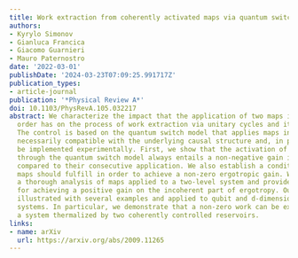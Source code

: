 ```yaml
---
title: Work extraction from coherently activated maps via quantum switch
authors:
- Kyrylo Simonov
- Gianluca Francica
- Giacomo Guarnieri
- Mauro Paternostro
date: '2022-03-01'
publishDate: '2024-03-23T07:09:25.991717Z'
publication_types:
- article-journal
publication: '*Physical Review A*'
doi: 10.1103/PhysRevA.105.032217
abstract: We characterize the impact that the application of two maps in a quantum-controlled
  order has on the process of work extraction via unitary cycles and its optimization.
  The control is based on the quantum switch model that applies maps in an order not
  necessarily compatible with the underlying causal structure and, in principle, can
  be implemented experimentally. First, we show that the activation of quantum maps
  through the quantum switch model always entails a non-negative gain in ergotropy
  compared to their consecutive application. We also establish a condition that the
  maps should fulfill in order to achieve a non-zero ergotropic gain. We then perform
  a thorough analysis of maps applied to a two-level system and provide general conditions
  for achieving a positive gain on the incoherent part of ergotropy. Our results are
  illustrated with several examples and applied to qubit and d-dimensional quantum
  systems. In particular, we demonstrate that a non-zero work can be extracted from
  a system thermalized by two coherently controlled reservoirs.
links:
- name: arXiv
  url: https://arxiv.org/abs/2009.11265
---
```

